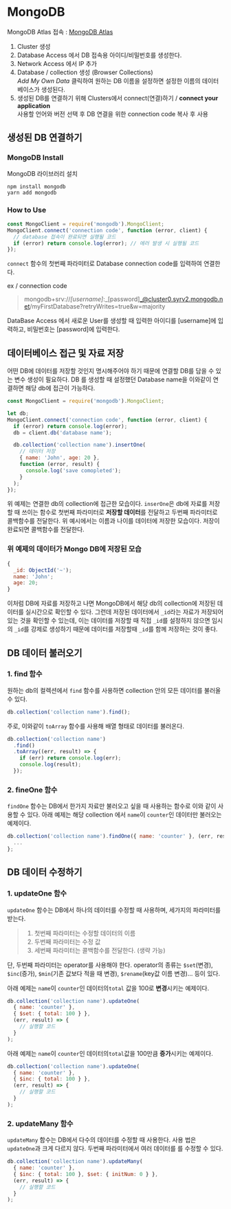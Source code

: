 # MongoDB

MongoDB Atlas 접속 : [MongoDB Atlas](https://www.mongodb.com/cloud/atlas/lp/try2?utm_content=rlsavisitor&utm_source=google&utm_campaign=gs_apac_rlsamulti_search_core_brand_atlas_desktop_rlsa&utm_term=mongodb%20atlas&utm_medium=cpc_paid_search&utm_ad=e&utm_ad_campaign_id=14412646476&gclid=Cj0KCQjwtMCKBhDAARIsAG-2Eu9HzTx9-UPpf_y3NBye5OhBkVwT7pLKya1WNQuDPIPtQO848-XzZbsaAouCEALw_wcB)

1. Cluster 생성
2. Database Access 에서 DB 접속용 아이디/비밀번호를 생성한다.
3. Network Access 에서 IP 추가
4. Database / collection 생성 (Browser Collections)  
   _Add My Own Data_ 클릭하여 원하는 DB 이름을 설정하면 설정한 이름의 데이터베이스가 생성된다.
5. 생성된 DB를 연결하기 위해 Clusters에서 connect(연결)하기 / **connect your application**  
   사용할 언어와 버전 선택 후 DB 연결을 위한 connection code 복사 후 사용

## 생성된 DB 연결하기

### MongoDB Install

MongoDB 라이브러리 설치

```
npm install mongodb
yarn add mongodb
```

### How to Use

```js
const MongoClient = require('mongodb').MongoClient;
MongoClient.connect('connection code', function (error, client) {
  // database 접속이 완료되면 실행될 코드
  if (error) return console.log(error); // 에러 발생 시 실행될 코드
});
```

`connect` 함수의 첫번째 파라미터로 Database connection code를 입력하여 연결한다.

ex / connection code

> mongodb+srv://_[username]_:_[password]_@cluster0.syrv2.mongodb.net/myFirstDatabase?retryWrites=true&w=majority

DataBase Access 에서 새로운 User를 생성할 때 입력한 아이디를 [username]에 입력하고, 비밀번호는 [password]에 입력한다.

## 데이터베이스 접근 및 자료 저장

어떤 DB에 데이터를 저장할 것인지 명시해주어야 하기 때문에 연결할 DB를 담을 수 있는 변수 생성이 필요하다.
DB 를 생성할 때 설정했던 Database name을 이와같이 연결하면 해당 db에 접근이 가능하다.

```js
const MongoClient = require('mongodb').MongoClient;

let db;
MongoClient.connect('connection code', function (error, client) {
  if (error) return console.log(error);
  db = client.db('database name');

  db.collection('collection name').insertOne(
    // 데이터 저장
    { name: 'John', age: 20 },
    function (error, result) {
      console.log('save comopleted');
    }
  );
});
```

위 예제는 연결한 db의 collection에 접근한 모습이다. `inserOne`은 db에 자료를 저장할 때 쓰이는 함수로 첫번째 파라미터로 **저장할 데이터**를 전달하고 두번째 파라미터로 콜백함수를 전달한다. 위 예시에서는 이름과 나이를 데이터에 저장한 모습이다. 저장이 완료되면 콜백함수를 전달한다.

### 위 예제의 데이터가 Mongo DB에 저장된 모습

```js
{
  _id: ObjectId('~');
  name: 'John';
  age: 20;
}
```

이처럼 DB에 자료를 저장하고 나면 MongoDB에서 해당 db의 collection에 저장된 데이터를 실시간으로 확인할 수 있다. 그런데 저장된 데이터에서 `_id`라는 자료가 저장되어있는 것을 확인할 수 있는데, 이는 데이터를 저장할 때 직접 `_id`를 설정하지 않으면 임시의 `_id`를 강제로 생성하기 때문에 데이터를 저장할때 `_id`를 함께 저장하는 것이 좋다.

## DB 데이터 불러오기

### 1. find 함수

원하는 db의 컬렉션에서 `find` 함수를 사용하면 collection 안의 모든 데이터를 불러올 수 있다.

```js
db.collection('collection name').find();
```

주로, 이와같이 `toArray` 함수를 사용해 배열 형태로 데이터를 불러온다.

```js
db.collection('collection name')
  .find()
  .toArray((err, result) => {
    if (err) return console.log(err);
    console.log(result);
  });
```

### 2. fineOne 함수

`findOne` 함수는 DB에서 한가지 자료만 불러오고 싶을 때 사용하는 함수로 이와 같이 사용할 수 있다.
아래 예제는 해당 collection 에서 `name`이 `counter`인 데이터만 불러오는 예제이다.

```js
db.collection('collection name').findOne({ name: 'counter' }, (err, result) => {
  ...
};
```

## DB 데이터 수정하기

### 1. updateOne 함수

`updateOne` 함수는 DB에서 하나의 데이터를 수정할 때 사용하며, 세가지의 파라미터를 받는다.

> 1. 첫번째 파라미터는 수정할 데이터의 이름
> 2. 두번째 파라미터는 수정 값
> 3. 세번째 파라미터는 콜백함수를 전달한다. (생략 가능)

단, 두번째 파라미터는 operator를 사용해야 한다. operator의 종류는 `$set`(변경), `$inc`(증가), `$min`(기존 값보다 적을 때 변경), `$rename`(key값 이름 변경)... 등이 있다.

아래 예제는 `name`이 `counter`인 데이터의`total` 값을 100로 **변경**시키는 예제이다.

```js
db.collection('collection name').updateOne(
  { name: 'counter' },
  { $set: { total: 100 } },
  (err, result) => {
    // 실행할 코드
  }
);
```

아래 예제는 `name`이 `counter`인 데이터의`total`값을 100만큼 **증가**시키는 예제이다.

```js
db.collection('collection name').updateOne(
  { name: 'counter' },
  { $inc: { total: 100 } },
  (err, result) => {
    // 실행할 코드
  }
);
```

### 2. updateMany 함수

`updateMany` 함수는 DB에서 다수의 데이터를 수정할 때 사용한다. 사용 법은 `updateOne`과 크게 다르지 않다. 두번째 파라미터에서 여러 데이터를 를 수정할 수 있다.

```js
db.collection('collection name').updateMany(
  { name: 'counter' },
  { $inc: { total: 100 }, $set: { initNum: 0 } },
  (err, result) => {
    // 실행할 코드
  }
);
```
